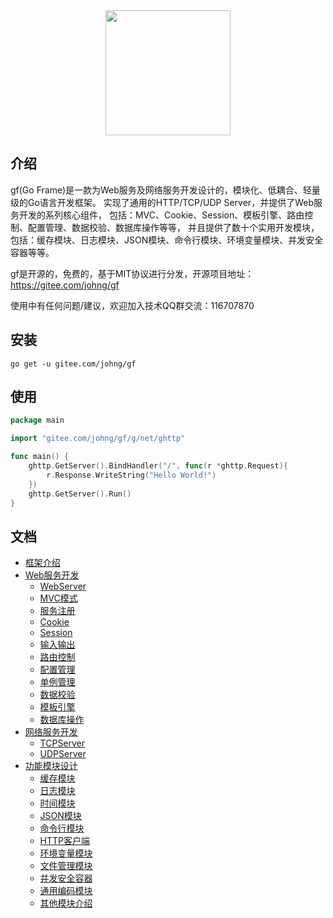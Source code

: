 <div align=center>
<img src="http://cover.kancloud.cn/johng/gf" width="200"/>
</div>

## 介绍
gf(Go Frame)是一款为Web服务及网络服务开发设计的，模块化、低耦合、轻量级的Go语言开发框架。
实现了通用的HTTP/TCP/UDP Server，并提供了Web服务开发的系列核心组件，
包括：MVC、Cookie、Session、模板引擎、路由控制、配置管理、数据校验、数据库操作等等，
并且提供了数十个实用开发模块，包括：缓存模块、日志模块、JSON模块、命令行模块、环境变量模块、并发安全容器等等。

gf是开源的，免费的，基于MIT协议进行分发，开源项目地址：https://gitee.com/johng/gf

使用中有任何问题/建议，欢迎加入技术QQ群交流：116707870

## 安装
```
go get -u gitee.com/johng/gf
```

## 使用
```go
package main

import "gitee.com/johng/gf/g/net/ghttp"

func main() {
    ghttp.GetServer().BindHandler("/", func(r *ghttp.Request){
        r.Response.WriteString("Hello World!")
    })
    ghttp.GetServer().Run()
}
```
## 文档
* [框架介绍](https://www.kancloud.cn/johng/gf/494364)
* [Web服务开发](https://www.kancloud.cn/johng/gf/494647)
    * [WebServer](https://www.kancloud.cn/johng/gf/494366)
    * [MVC模式](https://www.kancloud.cn/johng/gf/494367)
    * [服务注册](https://www.kancloud.cn/johng/gf/494368)
    * [Cookie](https://www.kancloud.cn/johng/gf/494372)
    * [Session](https://www.kancloud.cn/johng/gf/494373)
    * [输入输出](https://www.kancloud.cn/johng/gf/494374)
    * [路由控制](https://www.kancloud.cn/johng/gf/49437)
    * [配置管理](https://www.kancloud.cn/johng/gf/494376)
    * [单例管理](https://www.kancloud.cn/johng/gf/494377)
    * [数据校验](https://www.kancloud.cn/johng/gf/494378)
    * [模板引擎](https://www.kancloud.cn/johng/gf/494379)
    * [数据库操作](https://www.kancloud.cn/johng/gf/494380)
* [网络服务开发](https://www.kancloud.cn/johng/gf/494648)
    * [TCPServer](https://www.kancloud.cn/johng/gf/494382)
    * [UDPServer](https://www.kancloud.cn/johng/gf/494383)
* [功能模块设计](https://www.kancloud.cn/johng/gf/494384)
    * [缓存模块](https://www.kancloud.cn/johng/gf/494385)
    * [日志模块](https://www.kancloud.cn/johng/gf/494386)
    * [时间模块](https://www.kancloud.cn/johng/gf/494387)
    * [JSON模块](https://www.kancloud.cn/johng/gf/494388)
    * [命令行模块](https://www.kancloud.cn/johng/gf/494389)
    * [HTTP客户端](https://www.kancloud.cn/johng/gf/499674)
    * [环境变量模块](https://www.kancloud.cn/johng/gf/494390)
    * [文件管理模块](https://www.kancloud.cn/johng/gf/494391)
    * [并发安全容器](https://www.kancloud.cn/johng/gf/494392)
    * [通用编码模块](https://www.kancloud.cn/johng/gf/494393)
    * [其他模块介绍](https://www.kancloud.cn/johng/gf/494394)
